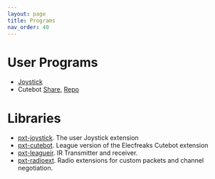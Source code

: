 ```yaml
---
layout: page
title: Programs
nav_order: 40
---
```



# User Programs

* [Joystick](https://makecode.microbit.org/S60951-31287-95241-93802)
* Cutebot [Share](https://makecode.microbit.org/S02656-80574-03454-98135), [Repo](https://github.com/League-Microbit/remote-cutebot)

# Libraries

* [pxt-joystick](https://github.com/League-Microbit/pxt-joystick). The user Joystick extension
* [pxt-cutebot](https://github.com/League-Microbit/pxt-cutebot). League version of the Elecfreaks Cutebot extension
* [pxt-leagueir](https://github.com/League-Microbit/pxt-leagueir). IR Transmitter and receiver. 
* [pxt-radioext](https://github.com/League-Microbit/pxt-radioext). Radio extensions for custom packets and channel negotiation. 